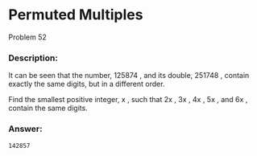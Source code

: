 # Permuted Multiples
Problem 52
### Description:
It can be seen that the number, 125874
, and its double, 251748
, contain exactly the same digits, but in a different order.

Find the smallest positive integer, x
, such that 2x
, 3x
, 4x
, 5x
, and 6x
, contain the same digits.

### Answer:
```
142857
```